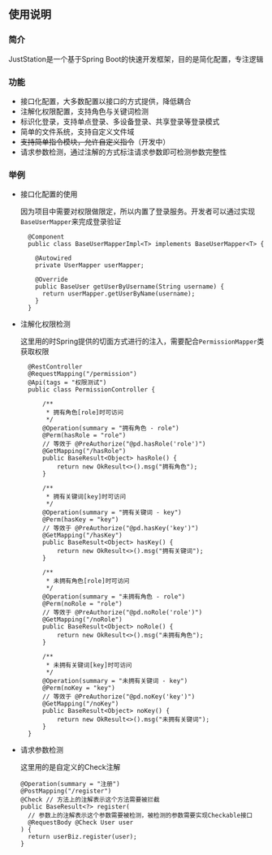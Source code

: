 ## 使用说明
### 简介
JustStation是一个基于Spring Boot的快速开发框架，目的是简化配置，专注逻辑

### 功能
* 接口化配置，大多数配置以接口的方式提供，降低耦合
* 注解化权限配置，支持角色与关键词检测
* 标识化登录，支持单点登录、多设备登录、共享登录等登录模式
* 简单的文件系统，支持自定义文件域
* ~~支持简单指令模块，允许自定义指令~~（开发中）
* 请求参数检测，通过注解的方式标注请求参数即可检测参数完整性

### 举例
* 接口化配置的使用

  因为项目中需要对权限做限定，所以内置了登录服务。开发者可以通过实现`BaseUserMapper`来完成登录验证
  ```
    @Component
    public class BaseUserMapperImpl<T> implements BaseUserMapper<T> {

      @Autowired
      private UserMapper userMapper;
    
      @Override
      public BaseUser getUserByUsername(String username) {
        return userMapper.getUserByName(username);
      }
    }
  ```
* 注解化权限检测

  这里用的时Spring提供的切面方式进行的注入，需要配合`PermissionMapper`类获取权限
  ```
    @RestController
    @RequestMapping("/permission")
    @Api(tags = "权限测试")
    public class PermissionController {
    
        /**
         * 拥有角色[role]时可访问
         */
        @Operation(summary = "拥有角色 - role")
        @Perm(hasRole = "role")
        // 等效于 @PreAuthorize("@pd.hasRole('role')")
        @GetMapping("/hasRole")
        public BaseResult<Object> hasRole() {
            return new OkResult<>().msg("拥有角色");
        }
    
        /**
         * 拥有关键词[key]时可访问
         */
        @Operation(summary = "拥有关键词 - key")
        @Perm(hasKey = "key")
        // 等效于 @PreAuthorize("@pd.hasKey('key')")
        @GetMapping("/hasKey")
        public BaseResult<Object> hasKey() {
            return new OkResult<>().msg("拥有关键词");
        }
    
        /**
         * 未拥有角色[role]时可访问
         */
        @Operation(summary = "未拥有角色 - role")
        @Perm(noRole = "role")
        // 等效于 @PreAuthorize("@pd.noRole('role')")
        @GetMapping("/noRole")
        public BaseResult<Object> noRole() {
            return new OkResult<>().msg("未拥有角色");
        }
    
        /**
         * 未拥有关键词[key]时可访问
         */
        @Operation(summary = "未拥有关键词 - key")
        @Perm(noKey = "key")
        // 等效于 @PreAuthorize("@pd.noKey('key')")
        @GetMapping("/noKey")
        public BaseResult<Object> noKey() {
            return new OkResult<>().msg("未拥有关键词");
        }
    }

  ```
  
* 请求参数检测

  这里用的是自定义的Check注解
  ```
  @Operation(summary = "注册")
  @PostMapping("/register")
  @Check // 方法上的注解表示这个方法需要被拦截
  public BaseResult<?> register(
    // 参数上的注解表示这个参数需要被检测，被检测的参数需要实现Checkable接口
    @RequestBody @Check User user
  ) {
    return userBiz.register(user);
  }
  ```